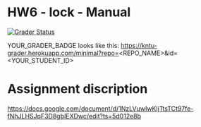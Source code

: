 ﻿# HW6 - lock - Manual
 
[![Grader Status](YOUR_GRADER_BADGE)](YOUR_GRADER_BADGE)

YOUR_GRADER_BADGE looks like this: https://kntu-grader.herokuapp.com/minimal?repo=<REPO_NAME>&id=<YOUR_STUDENT_ID>

# Assignment discription


https://docs.google.com/document/d/1NzLVuwIwKIjTtsTCt97fe-fNhJLHSJpF3D8gbIEXDwc/edit?ts=5d012e8b

